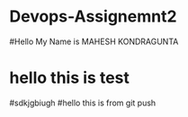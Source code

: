 # Devops-Assignemnt2

#Hello My Name is MAHESH KONDRAGUNTA

# hello this is test
#sdkjgbiugh
#hello this is from git push
